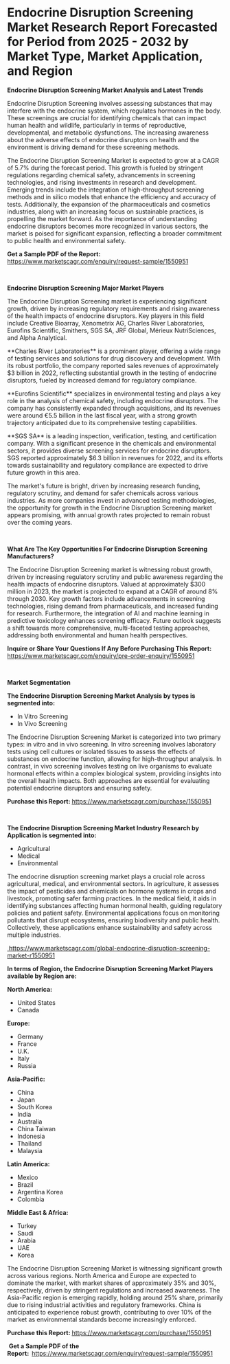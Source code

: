 <p><h1>Endocrine Disruption Screening Market Research Report Forecasted for Period from 2025 -  2032 by Market Type, Market Application, and Region</h1></p><p><strong>Endocrine Disruption Screening Market Analysis and Latest Trends</strong></p>
<p><p>Endocrine Disruption Screening involves assessing substances that may interfere with the endocrine system, which regulates hormones in the body. These screenings are crucial for identifying chemicals that can impact human health and wildlife, particularly in terms of reproductive, developmental, and metabolic dysfunctions. The increasing awareness about the adverse effects of endocrine disruptors on health and the environment is driving demand for these screening methods.</p><p>The Endocrine Disruption Screening Market is expected to grow at a CAGR of 5.7% during the forecast period. This growth is fueled by stringent regulations regarding chemical safety, advancements in screening technologies, and rising investments in research and development. Emerging trends include the integration of high-throughput screening methods and in silico models that enhance the efficiency and accuracy of tests. Additionally, the expansion of the pharmaceuticals and cosmetics industries, along with an increasing focus on sustainable practices, is propelling the market forward. As the importance of understanding endocrine disruptors becomes more recognized in various sectors, the market is poised for significant expansion, reflecting a broader commitment to public health and environmental safety.</p></p>
<p><strong>Get a Sample PDF of the Report:&nbsp;</strong> <a href="https://www.marketscagr.com/enquiry/request-sample/1550951?utm_campaign=3039&utm_medium=2&utm_source=Github&utm_content=ia&utm_term=13042025&utm_id=endocrine-disruption-screening">https://www.marketscagr.com/enquiry/request-sample/1550951</a></p>
<p>&nbsp;</p>
<p><strong>Endocrine Disruption Screening Major Market Players</strong></p>
<p><p>The Endocrine Disruption Screening market is experiencing significant growth, driven by increasing regulatory requirements and rising awareness of the health impacts of endocrine disruptors. Key players in this field include Creative Bioarray, Xenometrix AG, Charles River Laboratories, Eurofins Scientific, Smithers, SGS SA, JRF Global, Mérieux NutriSciences, and Alpha Analytical.</p><p>**Charles River Laboratories** is a prominent player, offering a wide range of testing services and solutions for drug discovery and development. With its robust portfolio, the company reported sales revenues of approximately $3 billion in 2022, reflecting substantial growth in the testing of endocrine disruptors, fueled by increased demand for regulatory compliance.</p><p>**Eurofins Scientific** specializes in environmental testing and plays a key role in the analysis of chemical safety, including endocrine disruptors. The company has consistently expanded through acquisitions, and its revenues were around €5.5 billion in the last fiscal year, with a strong growth trajectory anticipated due to its comprehensive testing capabilities.</p><p>**SGS SA** is a leading inspection, verification, testing, and certification company. With a significant presence in the chemicals and environmental sectors, it provides diverse screening services for endocrine disruptors. SGS reported approximately $6.3 billion in revenues for 2022, and its efforts towards sustainability and regulatory compliance are expected to drive future growth in this area.</p><p>The market's future is bright, driven by increasing research funding, regulatory scrutiny, and demand for safer chemicals across various industries. As more companies invest in advanced testing methodologies, the opportunity for growth in the Endocrine Disruption Screening market appears promising, with annual growth rates projected to remain robust over the coming years.</p></p>
<p>&nbsp;</p>
<p><strong>What Are The Key Opportunities For Endocrine Disruption Screening Manufacturers?</strong></p>
<p><p>The Endocrine Disruption Screening market is witnessing robust growth, driven by increasing regulatory scrutiny and public awareness regarding the health impacts of endocrine disruptors. Valued at approximately $300 million in 2023, the market is projected to expand at a CAGR of around 8% through 2030. Key growth factors include advancements in screening technologies, rising demand from pharmaceuticals, and increased funding for research. Furthermore, the integration of AI and machine learning in predictive toxicology enhances screening efficacy. Future outlook suggests a shift towards more comprehensive, multi-faceted testing approaches, addressing both environmental and human health perspectives.</p></p>
<p><strong>Inquire or Share Your Questions If Any Before Purchasing This Report:</strong> <a href="https://www.marketscagr.com/enquiry/pre-order-enquiry/1550951?utm_campaign=3039&utm_medium=2&utm_source=Github&utm_content=ia&utm_term=13042025&utm_id=endocrine-disruption-screening">https://www.marketscagr.com/enquiry/pre-order-enquiry/1550951</a></p>
<p>&nbsp;</p>
<p><strong>Market Segmentation</strong></p>
<p><strong>The Endocrine Disruption Screening Market Analysis by types is segmented into:</strong></p>
<p><ul><li>In Vitro Screening</li><li>In Vivo Screening</li></ul></p>
<p><p>The Endocrine Disruption Screening Market is categorized into two primary types: in vitro and in vivo screening. In vitro screening involves laboratory tests using cell cultures or isolated tissues to assess the effects of substances on endocrine function, allowing for high-throughput analysis. In contrast, in vivo screening involves testing on live organisms to evaluate hormonal effects within a complex biological system, providing insights into the overall health impacts. Both approaches are essential for evaluating potential endocrine disruptors and ensuring safety.</p></p>
<p><strong>Purchase this Report:&nbsp;</strong><a href="https://www.marketscagr.com/purchase/1550951?utm_campaign=3039&utm_medium=2&utm_source=Github&utm_content=ia&utm_term=13042025&utm_id=endocrine-disruption-screening">https://www.marketscagr.com/purchase/1550951</a></p>
<p>&nbsp;</p>
<p><strong>The Endocrine Disruption Screening Market Industry Research by Application is segmented into:</strong></p>
<p><ul><li>Agricultural</li><li>Medical</li><li>Environmental</li></ul></p>
<p><p>The endocrine disruption screening market plays a crucial role across agricultural, medical, and environmental sectors. In agriculture, it assesses the impact of pesticides and chemicals on hormone systems in crops and livestock, promoting safer farming practices. In the medical field, it aids in identifying substances affecting human hormonal health, guiding regulatory policies and patient safety. Environmental applications focus on monitoring pollutants that disrupt ecosystems, ensuring biodiversity and public health. Collectively, these applications enhance sustainability and safety across multiple industries.</p></p>
<p><a href="https://www.marketscagr.com/global-endocrine-disruption-screening-market-r1550951?utm_campaign=3039&utm_medium=2&utm_source=Github&utm_content=ia&utm_term=13042025&utm_id=endocrine-disruption-screening">&nbsp;https://www.marketscagr.com/global-endocrine-disruption-screening-market-r1550951</a></p>
<p><strong>In terms of Region, the Endocrine Disruption Screening Market Players available by Region are:</strong></p>
<p>
    <p> <strong> North America: </strong>
        <ul>
            <li>United States</li>
            <li>Canada</li>
        </ul>
        </p> 
    <p> <strong> Europe: </strong>
        <ul>
            <li>Germany</li>
            <li>France</li>
            <li>U.K.</li>
            <li>Italy</li>
            <li>Russia</li>
        </ul>
        </p> 
    <p> <strong> Asia-Pacific: </strong>
        <ul>
            <li>China</li>
            <li>Japan</li>
            <li>South Korea</li>
            <li>India</li>
            <li>Australia</li>
            <li>China Taiwan</li>
            <li>Indonesia</li>
            <li>Thailand</li>
            <li>Malaysia</li>
        </ul>
        </p> 
    <p> <strong> Latin America: </strong>
        <ul>
            <li>Mexico</li>
            <li>Brazil</li>
            <li>Argentina Korea</li>
            <li>Colombia</li>
        </ul>
        </p> 
    <p> <strong> Middle East & Africa: </strong>
        <ul>
            <li>Turkey</li>
            <li>Saudi</li>
            <li>Arabia</li>
            <li>UAE</li>
            <li>Korea</li>
        </ul>
    </p>
    </p>
<p><p>The Endocrine Disruption Screening Market is witnessing significant growth across various regions. North America and Europe are expected to dominate the market, with market shares of approximately 35% and 30%, respectively, driven by stringent regulations and increased awareness. The Asia-Pacific region is emerging rapidly, holding around 25% share, primarily due to rising industrial activities and regulatory frameworks. China is anticipated to experience robust growth, contributing to over 10% of the market as environmental standards become increasingly enforced.</p></p>
<p><strong>Purchase this Report: </strong><a href="https://www.marketscagr.com/purchase/1550951?utm_campaign=3039&utm_medium=2&utm_source=Github&utm_content=ia&utm_term=13042025&utm_id=endocrine-disruption-screening">https://www.marketscagr.com/purchase/1550951</a></p>
<p>&nbsp;<strong>Get a Sample PDF of the Report:&nbsp;&nbsp;</strong><a href="https://www.marketscagr.com/enquiry/request-sample/1550951?utm_campaign=3039&utm_medium=2&utm_source=Github&utm_content=ia&utm_term=13042025&utm_id=endocrine-disruption-screening">https://www.marketscagr.com/enquiry/request-sample/1550951</a></p>
<p><strong></strong></p>
<p><p></p><p></p><p></p></p>